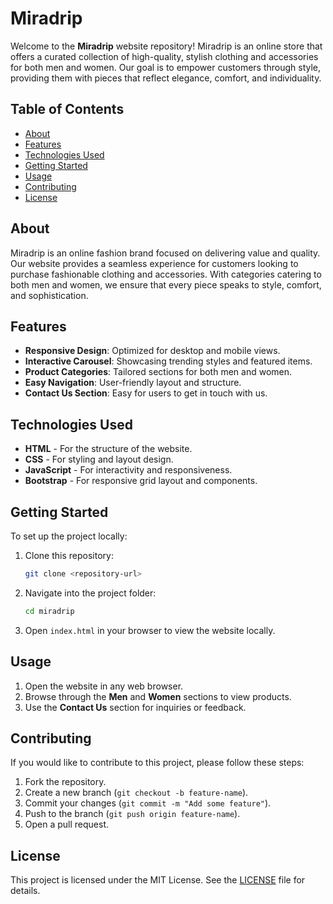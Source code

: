 # Miradrip

Welcome to the **Miradrip** website repository! Miradrip is an online store that offers a curated collection of high-quality, stylish clothing and accessories for both men and women. Our goal is to empower customers through style, providing them with pieces that reflect elegance, comfort, and individuality.

## Table of Contents

- [About](#about)
- [Features](#features)
- [Technologies Used](#technologies-used)
- [Getting Started](#getting-started)
- [Usage](#usage)
- [Contributing](#contributing)
- [License](#license)

## About

Miradrip is an online fashion brand focused on delivering value and quality. Our website provides a seamless experience for customers looking to purchase fashionable clothing and accessories. With categories catering to both men and women, we ensure that every piece speaks to style, comfort, and sophistication.

## Features

- **Responsive Design**: Optimized for desktop and mobile views.
- **Interactive Carousel**: Showcasing trending styles and featured items.
- **Product Categories**: Tailored sections for both men and women.
- **Easy Navigation**: User-friendly layout and structure.
- **Contact Us Section**: Easy for users to get in touch with us.

## Technologies Used

- **HTML** - For the structure of the website.
- **CSS** - For styling and layout design.
- **JavaScript** - For interactivity and responsiveness.
- **Bootstrap** - For responsive grid layout and components.

## Getting Started

To set up the project locally:

1. Clone this repository:
    ```bash
    git clone <repository-url>
    ```
2. Navigate into the project folder:
    ```bash
    cd miradrip
    ```
3. Open `index.html` in your browser to view the website locally.

## Usage

1. Open the website in any web browser.
2. Browse through the **Men** and **Women** sections to view products.
3. Use the **Contact Us** section for inquiries or feedback.

## Contributing

If you would like to contribute to this project, please follow these steps:

1. Fork the repository.
2. Create a new branch (`git checkout -b feature-name`).
3. Commit your changes (`git commit -m "Add some feature"`).
4. Push to the branch (`git push origin feature-name`).
5. Open a pull request.

## License

This project is licensed under the MIT License. See the [LICENSE](LICENSE) file for details.
